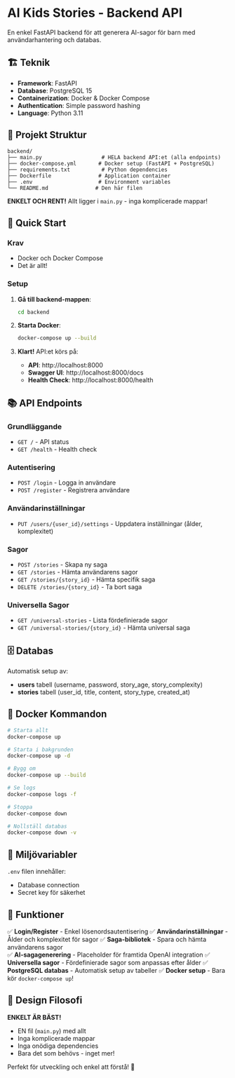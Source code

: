# AI Kids Stories - Backend API

En enkel FastAPI backend för att generera AI-sagor för barn med användarhantering och databas.

## 🏗️ Teknik

- **Framework**: FastAPI 
- **Database**: PostgreSQL 15
- **Containerization**: Docker & Docker Compose
- **Authentication**: Simple password hashing
- **Language**: Python 3.11

## 📁 Projekt Struktur

```
backend/
├── main.py                   # HELA backend API:et (alla endpoints)
├── docker-compose.yml       # Docker setup (FastAPI + PostgreSQL)
├── requirements.txt          # Python dependencies
├── Dockerfile               # Application container
├── .env                     # Environment variables
└── README.md               # Den här filen
```

**ENKELT OCH RENT!** Allt ligger i `main.py` - inga komplicerade mappar!

## 🚀 Quick Start

### Krav

- Docker och Docker Compose
- Det är allt!

### Setup

1. **Gå till backend-mappen**:
   ```bash
   cd backend
   ```

2. **Starta Docker**:
   ```bash
   docker-compose up --build
   ```

3. **Klart!** API:et körs på:
   - **API**: http://localhost:8000
   - **Swagger UI**: http://localhost:8000/docs
   - **Health Check**: http://localhost:8000/health

## 📚 API Endpoints

### Grundläggande
- `GET /` - API status
- `GET /health` - Health check

### Autentisering
- `POST /login` - Logga in användare
- `POST /register` - Registrera användare

### Användarinställningar
- `PUT /users/{user_id}/settings` - Uppdatera inställningar (ålder, komplexitet)

### Sagor
- `POST /stories` - Skapa ny saga
- `GET /stories` - Hämta användarens sagor
- `GET /stories/{story_id}` - Hämta specifik saga
- `DELETE /stories/{story_id}` - Ta bort saga

### Universella Sagor
- `GET /universal-stories` - Lista fördefinierade sagor
- `GET /universal-stories/{story_id}` - Hämta universal saga

## 🗄️ Databas

Automatisk setup av:
- **users** tabell (username, password, story_age, story_complexity)
- **stories** tabell (user_id, title, content, story_type, created_at)

## 🐳 Docker Kommandon

```bash
# Starta allt
docker-compose up

# Starta i bakgrunden
docker-compose up -d

# Bygg om
docker-compose up --build

# Se logs
docker-compose logs -f

# Stoppa
docker-compose down

# Nollställ databas
docker-compose down -v
```

## 🔧 Miljövariabler

`.env` filen innehåller:
- Database connection
- Secret key för säkerhet

## 📝 Funktioner

✅ **Login/Register** - Enkel lösenordsautentisering
✅ **Användarinställningar** - Ålder och komplexitet för sagor
✅ **Saga-bibliotek** - Spara och hämta användarens sagor  
✅ **AI-sagagenerering** - Placeholder för framtida OpenAI integration
✅ **Universella sagor** - Fördefinierade sagor som anpassas efter ålder
✅ **PostgreSQL databas** - Automatisk setup av tabeller
✅ **Docker setup** - Bara kör `docker-compose up`!

## 🎯 Design Filosofi

**ENKELT ÄR BÄST!**
- EN fil (`main.py`) med allt
- Inga komplicerade mappar
- Inga onödiga dependencies
- Bara det som behövs - inget mer!

Perfekt för utveckling och enkel att förstå! 💪 